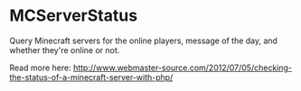 MCServerStatus
==============

Query Minecraft servers for the online players, message of the day, and whether they're online or not.

Read more here: http://www.webmaster-source.com/2012/07/05/checking-the-status-of-a-minecraft-server-with-php/